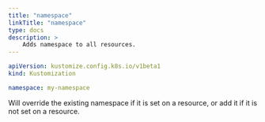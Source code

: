 ```yaml
---
title: "namespace"
linkTitle: "namespace"
type: docs
description: >
    Adds namespace to all resources.
---
```


```yaml
apiVersion: kustomize.config.k8s.io/v1beta1
kind: Kustomization

namespace: my-namespace
```

Will override the existing namespace if it is set on a resource, or add it
if it is not set on a resource.